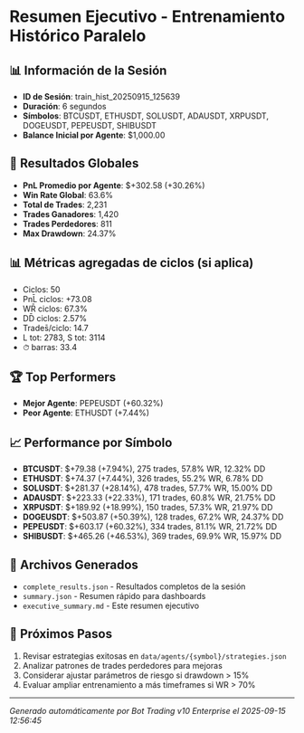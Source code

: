 # Resumen Ejecutivo - Entrenamiento Histórico Paralelo

## 📊 Información de la Sesión
- **ID de Sesión**: train_hist_20250915_125639
- **Duración**: 6 segundos
- **Símbolos**: BTCUSDT, ETHUSDT, SOLUSDT, ADAUSDT, XRPUSDT, DOGEUSDT, PEPEUSDT, SHIBUSDT
- **Balance Inicial por Agente**: $1,000.00

## 🎯 Resultados Globales
- **PnL Promedio por Agente**: $+302.58 (+30.26%)
- **Win Rate Global**: 63.6%
- **Total de Trades**: 2,231
- **Trades Ganadores**: 1,420
- **Trades Perdedores**: 811
- **Max Drawdown**: 24.37%

## 📊 Métricas agregadas de ciclos (si aplica)
- Ciclos: 50
- PnL̄ ciclos: +73.08
- WR̄ ciclos: 67.3%
- DD̄ ciclos: 2.57%
- Trades̄/ciclo: 14.7
- L tot: 2783, S tot: 3114
- ⏱̄ barras: 33.4


## 🏆 Top Performers
- **Mejor Agente**: PEPEUSDT (+60.32%)
- **Peor Agente**: ETHUSDT (+7.44%)

## 📈 Performance por Símbolo
- **BTCUSDT**: $+79.38 (+7.94%), 275 trades, 57.8% WR, 12.32% DD
- **ETHUSDT**: $+74.37 (+7.44%), 326 trades, 55.2% WR, 6.78% DD
- **SOLUSDT**: $+281.37 (+28.14%), 478 trades, 57.7% WR, 15.00% DD
- **ADAUSDT**: $+223.33 (+22.33%), 171 trades, 60.8% WR, 21.75% DD
- **XRPUSDT**: $+189.92 (+18.99%), 150 trades, 57.3% WR, 21.97% DD
- **DOGEUSDT**: $+503.87 (+50.39%), 128 trades, 67.2% WR, 24.37% DD
- **PEPEUSDT**: $+603.17 (+60.32%), 334 trades, 81.1% WR, 21.72% DD
- **SHIBUSDT**: $+465.26 (+46.53%), 369 trades, 69.9% WR, 15.97% DD

## 📁 Archivos Generados
- `complete_results.json` - Resultados completos de la sesión
- `summary.json` - Resumen rápido para dashboards
- `executive_summary.md` - Este resumen ejecutivo

## 🎯 Próximos Pasos
1. Revisar estrategias exitosas en `data/agents/{symbol}/strategies.json`
2. Analizar patrones de trades perdedores para mejoras
3. Considerar ajustar parámetros de riesgo si drawdown > 15%
4. Evaluar ampliar entrenamiento a más timeframes si WR > 70%

---
*Generado automáticamente por Bot Trading v10 Enterprise el 2025-09-15 12:56:45*
